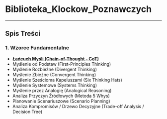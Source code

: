 # Biblioteka_Klockow_Poznawczych

---

## Spis Treści

### 1. Wzorce Fundamentalne
* **[Łańcuch Myśli (Chain-of-Thought - CoT)](1_Lancuch_Mysli.md)**
* Myślenie od Podstaw (First-Principles Thinking)
* Myślenie Rozbieżne (Divergent Thinking)
* Myślenie Zbieżne (Convergent Thinking)
* Myślenie Sześcioma Kapeluszami (Six Thinking Hats)
* Myślenie Systemowe (Systems Thinking)
* Myślenie przez Analogię (Analogical Reasoning)
* Analiza Przyczyn Źródłowych (Metoda 5 Whys)
* Planowanie Scenariuszowe (Scenario Planning)
* Analiza Kompromisów / Drzewo Decyzyjne (Trade-off Analysis / Decision Tree)
